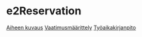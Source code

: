 e2Reservation
=============

[Aiheen kuvaus](https://github.com/triton93/e2Reservation/blob/master/dokumentit/aihe.md)
[Vaatimusmäärittely](https://github.com/triton93/e2Reservation/blob/master/dokumentit/backlog.md)
[Työaikakirjanpito](https://github.com/triton93/e2Reservation/blob/master/dokumentit/tunnit.md)


 



